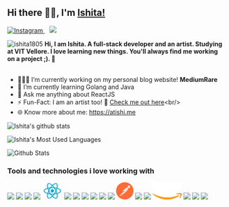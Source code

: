 ## Hi there 👋🏽, I'm [Ishita!](https://atishi.me)

<p>
<a  href="https://www.linkedin.com/in/ishita-kabra-3b305818b/">
<img alt="Instagram"  width="27px" src="https://img.icons8.com/color/48/000000/linkedin-2--v2.png"/>
</a>
&ensp;
<a  href="https://www.instagram.com/artiishiii.__/">
<img width="27px" src="https://img.icons8.com/color/48/000000/instagram-new--v2.png"/>
</a>
</p>

<img  src="https://komarev.com/ghpvc/?username=ishita1805&label=Profile%20views&color=0e75b6&style=flat"  alt="ishita1805" />  
<b>Hi, I am Ishita. A full-stack developer and an artist. Studying at VIT Vellore. I love learning new things. You'll always find me working on a project ;).  🧁</b>
<br/>
<br/>

- 👨🏽‍💻 I’m currently working on my personal blog website! <b>MediumRare</b> <br/>
- 🌱 I’m currently learning Golang and Java<br/>
- 💬 Ask me anything about ReactJS<br/>
- ⚡️ Fun-Fact: I am an artist too! 🎨 [Check me out here](https://www.instagram.com/artiishiii.__)<br/>
- 🌐 Know more about me: https://atishi.me<br/>
<!-- - 👯 I’m looking to collaborate on  ________ 🤝<br/> -->

![Ishita's github stats](https://github-readme-stats.vercel.app/api?username=ishita1805&show_icons=true&hide_border=true)

![Ishita's Most Used Languages](https://github-readme-stats.vercel.app/api/top-langs?username=ishita1805&show_icons=true&locale=en&layout=compact)

![Github Stats](https://github-readme-streak-stats.herokuapp.com/?user=ishita1805&)


### Tools and technologies i love working with
<div>
<img src="https://atishi.me/static/media/js.db79583a.webp" height="40px"/>
<img src="https://atishi.me/static/media/graphql.8f30c7c2.webp" height="40px"/>
<img src="https://atishi.me/static/media/node.af70137b.webp" height="40px"/>
<img src="https://atishi.me/static/media/go.9b23d467.webp" height="40px"/>
<img src="react.png" height="40px"/>
<img src="https://atishi.me/static/media/pg.bf2840da.webp" height="40px"/>
<img src="https://atishi.me/static/media/mongo.af7ae994.webp" height="40px"/>
<img src="https://atishi.me/static/media/sql.1136eb93.webp" height="40px"/>
<img src="https://atishi.me/static/media/selenium.cd98b64f.webp" height="40px"/>
<img src="https://atishi.me/static/media/py.a0e06118.webp" height="40px"/>
<img src="https://atishi.me/static/media/opencv.80d2dd56.webp" height="40px"/>
<img src="postman.png" height="40px"/>
<img src="https://atishi.me/static/media/docker.c254a56d.webp" height="40px"/>
<img src="https://atishi.me/static/media/nginx.417dc4c3.webp" height="40px"/>
<img src="aws.png" height="40px"/>
<img src="https://atishi.me/static/media/ps.39720ba0.webp" height="40px"/>
<img src="https://atishi.me/static/media/ai.be4eb3ab.webp" height="40px"/>
<img src="https://atishi.me/static/media/figma.5d0a6465.webp" height="40px"/>
</div>